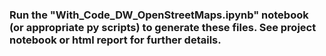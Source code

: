 ### Run the "With_Code_DW_OpenStreetMaps.ipynb" notebook (or appropriate py scripts) to generate these files. See project notebook or html report for further details.
